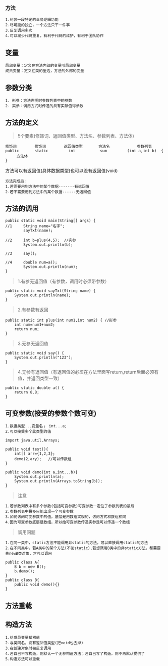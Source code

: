 ### 方法
	1.封装一段特定的业务逻辑功能
	2.尽可能的独立，一个方法只干一件事
	3.反复调用多次
	4.可以减少代码重复，有利于代码的维护，有利于团队协作

## 变量
	局部变量：定义在方法内部的变量叫局部变量
	成员变量：定义在类的里边，方法的外部的变量

## 参数分类
	1. 形参：方法声明时参数列表中的参数
	2. 实参：调用方式时传递的具有实际值得参数

## 方法的定义
>5个要素(修饰词、返回值类型、方法名、参数列表、方法体)
	 
	修饰词        修饰词        返回值类型       方法名            参数列表
	public       static         int           sum         (int a,int b)  {
	     方法体
	}

方法可以有返回值(具体数据类型)也可以没有返回值(void)

```
方法完成后：
1.若需要用到方法中的某个数据-------有返回值
2.若不需要用到方法中的某个数据------无返回值
```

## 方法的调用
	public static void main(String[] args) {
	//1		String name="名字";
			sayTxt(name);
		
	//2	    int b=plus(4,5);  //实参
			System.out.println(b);	
		
	//3  	say();
	
	//4     double num=a();
			System.out.println(num);
	}


>1.有参无返回值（有参数，调用时必须带参数）

	public static void sayTxt(String name) {
		System.out.println(name);
	}
	
>2.有参数有返回

	public static int plus(int num1,int num2) { //形参
		int num=num1+num2;
		return num;
	}


>3.无参无返回值

	public static void say() {
		System.out.println("123");
	}

>4.无参有返回值（有返回值的必须在方法里面写return,return后面必须有值，并返回类型一致）

	public static double a() {
		return 8.8;
	}
	
## 可变参数(接受的参数个数可变)
	1.数据类型...变量名； int...a;
	2.可以接受多个此类型的值

```
import java.util.Arrays;

public void test(){
	int[] arr={1,2,3};
	demo(2,ary);   //可以传数组
}

public void demo(int a,int...b){
	System.out.println(a);
	System.out.println(Arrays.toString(b));
}
```

>注意

	1.若参数列表中有多个参数(包括可变参数)可变参数一定位于参数列表的最后
	2.参数列表中最多只能出现一个可变参数
	3.如何访问可变参数中的值，底层是用数组实现的，访问方式和数组相同
	4.因为可变参数底层是数组，所以给可变参数传递实参是可以传递一个数组


>调用问题

	1.在同一类中，static方法不能调用非static的方法，可以直接调用static的方法
	2.在不同类中，若A类中的某个方法(不论static),若想调用B类中的非static方法，都需要先newB类对象，才可以调用

	public class A{
		B b = new B();
		b.demo();
	}
	public class B{
		public void demo(){}
	}

## 方法重载



## 构造方法
	1.给成员变量赋初值
	2.与类同名，没有返回值类型(把void也去掉)
	3.在创建对象时被反复调用
	4.若自己不写构造，则默认一个无参构造方法；若自己写了构造，则不再默认提供了
	5.构造方法可以重载
